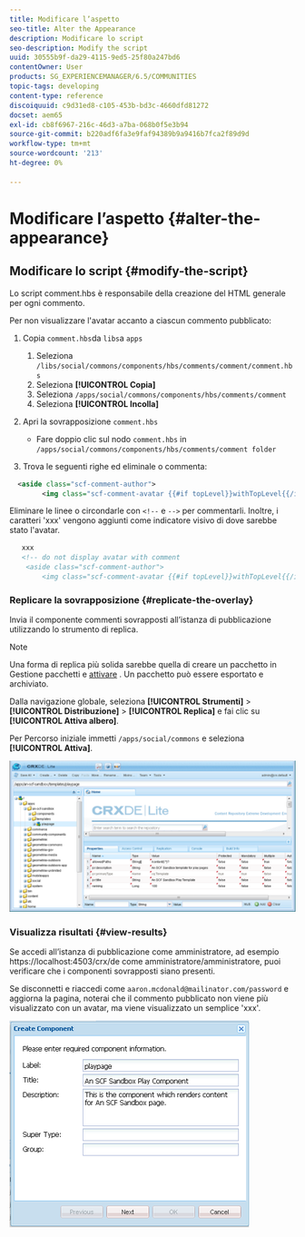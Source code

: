 ```yaml
---
title: Modificare l’aspetto
seo-title: Alter the Appearance
description: Modificare lo script
seo-description: Modify the script
uuid: 30555b9f-da29-4115-9ed5-25f80a247bd6
contentOwner: User
products: SG_EXPERIENCEMANAGER/6.5/COMMUNITIES
topic-tags: developing
content-type: reference
discoiquuid: c9d31ed8-c105-453b-bd3c-4660dfd81272
docset: aem65
exl-id: cb8f6967-216c-46d3-a7ba-068b0f5e3b94
source-git-commit: b220adf6fa3e9faf94389b9a9416b7fca2f89d9d
workflow-type: tm+mt
source-wordcount: '213'
ht-degree: 0%

---
```


# Modificare l’aspetto {#alter-the-appearance}

## Modificare lo script {#modify-the-script}

Lo script comment.hbs è responsabile della creazione del HTML generale per ogni commento.

Per non visualizzare l&#39;avatar accanto a ciascun commento pubblicato:

1. Copia `comment.hbs`da `libs`a `apps`

   1. Seleziona `/libs/social/commons/components/hbs/comments/comment/comment.hbs`
   1. Seleziona **[!UICONTROL Copia]**
   1. Seleziona `/apps/social/commons/components/hbs/comments/comment`
   1. Seleziona **[!UICONTROL Incolla]**

1. Apri la sovrapposizione `comment.hbs`

   * Fare doppio clic sul nodo `comment.hbs` in `/apps/social/commons/components/hbs/comments/comment folder`

1. Trova le seguenti righe ed eliminale o commenta:

```xml
  <aside class="scf-comment-author">
        <img class="scf-comment-avatar {{#if topLevel}}withTopLevel{{/if}}" src="{{author.avatarUrl}}"></img>
```

Eliminare le linee o circondarle con `<!--` e `-->` per commentarli. Inoltre, i caratteri &#39;xxx&#39; vengono aggiunti come indicatore visivo di dove sarebbe stato l&#39;avatar.

```xml
   xxx
   <!-- do not display avatar with comment
    <aside class="scf-comment-author">
        <img class="scf-comment-avatar {{#if topLevel}}withTopLevel{{/if}}" src="{{author.avatarUrl}}"></img>
```

### Replicare la sovrapposizione {#replicate-the-overlay}

Invia il componente commenti sovrapposti all’istanza di pubblicazione utilizzando lo strumento di replica.

>[!NOTE]
>
>Una forma di replica più solida sarebbe quella di creare un pacchetto in Gestione pacchetti e [attivare](/help/sites-administering/package-manager.md#replicating-packages) . Un pacchetto può essere esportato e archiviato.

Dalla navigazione globale, seleziona **[!UICONTROL Strumenti]** > **[!UICONTROL Distribuzione]** > **[!UICONTROL Replica]** e fai clic su **[!UICONTROL Attiva albero]**.

Per Percorso iniziale immetti `/apps/social/commons` e seleziona **[!UICONTROL Attiva]**.

![verify-content-template](assets/verify-content-template.png)

### Visualizza risultati {#view-results}

Se accedi all’istanza di pubblicazione come amministratore, ad esempio https://localhost:4503/crx/de come amministratore/amministratore, puoi verificare che i componenti sovrapposti siano presenti.

Se disconnetti e riaccedi come `aaron.mcdonald@mailinator.com/password` e aggiorna la pagina, noterai che il commento pubblicato non viene più visualizzato con un avatar, ma viene visualizzato un semplice &#39;xxx&#39;.

![create-template-component](assets/create-template-component.png)
